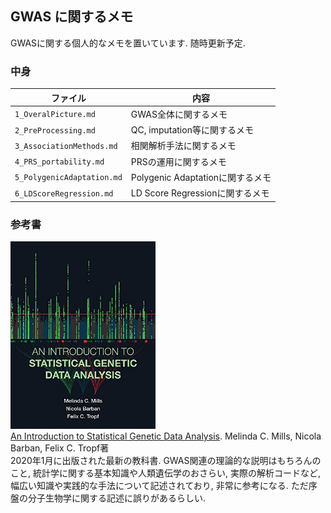 ## GWAS に関するメモ
GWASに関する個人的なメモを置いています. 随時更新予定. 

### 中身
| ファイル | 内容 |
| --- | --- |
| `1_OveralPicture.md` | GWAS全体に関するメモ |
| `2_PreProcessing.md` | QC, imputation等に関するメモ |
| `3_AssociationMethods.md` | 相関解析手法に関するメモ |
| `4_PRS_portability.md` | PRSの運用に関するメモ |
| `5_PolygenicAdaptation.md` | Polygenic Adaptationに関するメモ |
| `6_LDScoreRegression.md` | LD Score Regressionに関するメモ |

### 参考書
<img src="figure.jpg" height="300"><br>
[An Introduction to Statistical Genetic Data Analysis](https://www.amazon.co.jp/Introduction-Statistical-Genetic-Analysis-Press/dp/0262538385/ref=sr_1_1). Melinda C. Mills, Nicola Barban, Felix C. Tropf著<br>
2020年1月に出版された最新の教科書. GWAS関連の理論的な説明はもちろんのこと, 統計学に関する基本知識や人類遺伝学のおさらい, 実際の解析コードなど, 幅広い知識や実践的な手法について記述されており, 非常に参考になる. ただ序盤の分子生物学に関する記述に誤りがあるらしい.
